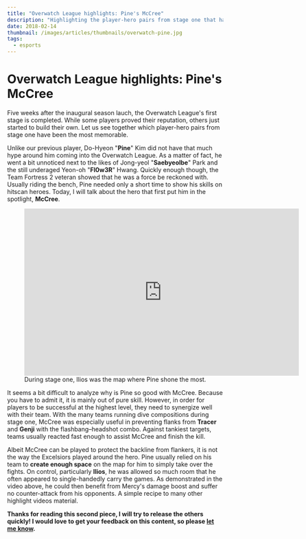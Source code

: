 ```yaml
---
title: "Overwatch League highlights: Pine's McCree"
description: "Highlighting the player-hero pairs from stage one that have been the most memorable. In this edition: Pine's McCree."
date: 2018-02-14
thumbnail: /images/articles/thumbnails/overwatch-pine.jpg
tags:
  - esports
---
```


# Overwatch League highlights: Pine's McCree

Five weeks after the inaugural season lauch, the Overwatch League's first stage is completed. While some players proved their reputation, others just started to build their own. Let us see together which player-hero pairs from stage one have been the most memorable.

Unlike our previous player, Do-Hyeon "**Pine**" Kim did not have that much hype around him coming into the Overwatch League. As a matter of fact, he went a bit unnoticed next to the likes of Jong-yeol "**Saebyeolbe**" Park and the still underaged Yeon-oh "**Fl0w3R**" Hwang. Quickly enough though, the Team Fortress 2 veteran showed that he was a force be reckoned with. Usually riding the bench, Pine needed only a short time to show his skills on hitscan heroes. Today, I will talk about the hero that first put him in the spotlight, **McCree**.

<figure>
    <iframe
        src="https://clips.twitch.tv/embed?clip=InnocentFilthyWatercressYouDontSay&autoplay=false&tt_medium=clips_embed&parent=laurentcazanove.com"
        frameborder="0" 
        allowfullscreen="true" 
        height="390" 
        width="640"
    ></iframe>
    <figcaption>
        During stage one, Ilios was the map where Pine shone the most.
    </figcaption>
</figure>

It seems a bit difficult to analyze why is Pine so good with McCree. Because you have to admit it, it is mainly out of pure skill. However, in order for players to be successful at the highest level, they need to synergize well with their team. With the many teams running dive compositions during stage one, McCree was especially useful in preventing flanks from **Tracer** and **Genji** with the flashbang–headshot combo. Against tankiest targets, teams usually reacted fast enough to assist McCree and finish the kill.

Albeit McCree can be played to protect the backline from flankers, it is not the way the Excelsiors played around the hero. Pine usually relied on his team to **create enough space** on the map for him to simply take over the fights. On control, particularly **Ilios**, he was allowed so much room that he often appeared to single-handedly carry the games. As demonstrated in the video above, he could then benefit from Mercy's damage boost and suffer no counter-attack from his opponents. A simple recipe to many other highlight videos material.

<Highlight player="Pine" hero="McCree" team-acronym="NYE" twitch-url="https://www.twitch.tv/tf2pine" youtube-url="https://www.youtube.com/user/owpine" twitter-url="https://twitter.com/tf2pine" facebook-url="https://www.facebook.com/tf2pine" :expand-default="true">
    <template v-slot:default>
        <ul class="pl-2 list-disc">
            <li>Won all its 5 games on Ilios only losing 1 round</li>
            <li>Subbed in 2 times to play only this hero</li>
            <li>23% pick rate during stage one</li>
        </ul>
    </template>
    <template v-slot:details>
        <div class="text-gray-600 leading-normal">
        Do-Hyeon "<strong>Pine</strong>" Kim (South Korea) is currently playing DPS for New York Excelsior. He previously played in APEX for both LW teams, Red and Blue.
        </div>
    </template>
    <template v-slot:source>
        Source: Blizzard and Winston's Lab
    </template>
</Highlight>

**Thanks for reading this second piece, I will try to release the others quickly! I would love to get your feedback on this content, so please <a href="https://twitter.com/intent/tweet?text=@lau_cazanove%20I%20just%20read%20your%20article,%20it%20was%20great!%20#OWL2018" target="_blank">let me know</a>.**
